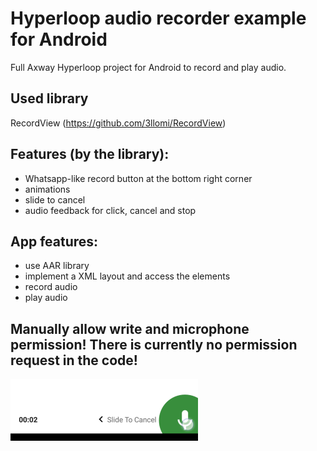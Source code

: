 # Hyperloop audio recorder example for Android

Full Axway Hyperloop project for Android to record and play audio.

## Used library

RecordView (https://github.com/3llomi/RecordView)

## Features (by the library):
* Whatsapp-like record button at the bottom right corner
* animations
* slide to cancel
* audio feedback for click, cancel and stop

## App features:
* use AAR library
* implement a XML layout and access the elements
* record audio
* play audio

## Manually allow write and microphone permission! There is currently no permission request in the code!

![img](screenshot.png)
